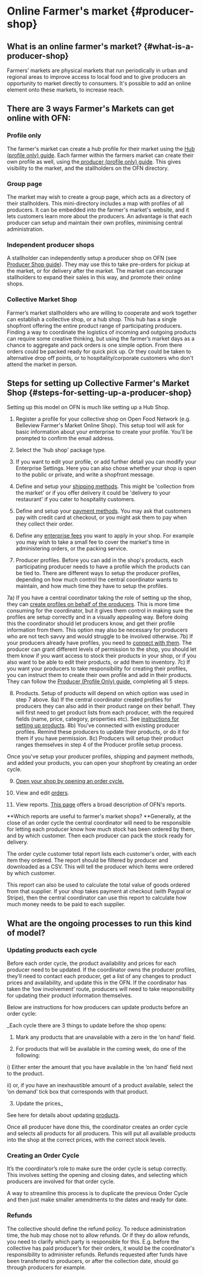 # Online Farmer's market {#producer-shop}

## What is an online farmer's market? {#what-is-a-producer-shop}

Farmers’ markets are physical markets that run periodically in urban and regional areas to improve access to local food and to give producers an opportunity to market directly to consumers. It's possible to add an online element onto these markets, to increase reach.

## There are 3 ways Farmer's Markets can get online with OFN:

### Profile only

The farmer's market can create a hub profile for their market using the [Hub (profile only) guide](/hub-profile-only.md). Each farmer within the farmers market can create their own profile as well, using the[ producer (profile only) guide](/producer-profile-only.md). This gives visibility to the market, and the stallholders on the OFN directory.

### Group page
The market may wish to create a group page, which acts as a directory of their stallholders. This mini-directory includes a map with profiles of all producers. It can be embedded into the farmer's market's website, and it lets customers learn more about the producers. An advantage is that each producer can setup and maintain their own profiles, minimising central administration.

### Independent producer shops
A stallholder can independently setup a producer shop on OFN (see [Producer Shop guide](/producer-set-up-guide.md)). They may use this to take pre-orders for pickup at the market, or for delivery after the market. The market can encourage stallholders to expand their sales in this way, and promote their online shops.

### Collective Market Shop
Farmer’s market stallholders who are willing to cooperate and work together can establish a collective shop, or a hub shop. This hub has a single shopfront offering the entire product range of participating producers. Finding a way to coordinate the logistics of incoming and outgoing products can require some creative thinking, but using the farmer’s market days as a chance to aggregate and pack orders is one simple option. From there orders could be packed ready for quick pick up. Or they could be taken to alternative drop off points, or to hospitality/corporate customers who don't attend the market in person.

## Steps for setting up Collective Farmer's Market Shop {#steps-for-setting-up-a-producer-shop}

Setting up this model on OFN is much like setting up a Hub Shop.

1) Register a profile for your collective shop on Open Food Network (e.g. Belleview Farmer's Market Online Shop). This setup tool will ask for basic information about your enterprise to create your profile. You'll be prompted to confirm the email address.

2) Select the 'hub shop' package type.

3) If you want to edit your profile, or add further detail you can modify your Enterprise Settings. Here you can also chose whether your shop is open to the public or private, and write a shopfront message.

4) Define and setup your [shipping methods](/shipping-methods.md). This might be 'collection from the market' or if you offer delivery it could be 'delivery to your restaurant' if you cater to hospitality customers.

5) Define and setup your [payment methods](/payment-methods.md). You may ask that customers pay with credit card at checkout, or you might ask them to pay when they collect their order.

6) Define any [enterprise fees](/enterprise-fees.md) you want to apply in your shop. For example you may wish to take a small fee to cover the market's time in administering orders, or the packing service.

7) Producer profiles. Before you can add in the shop's products, each participating producer needs to have a profile which the products can be tied to. There are different ways to setup the producer profiles, depending on how much control the central coordinator wants to maintain, and how much time they have to setup the profiles.


7a) If you have a central coordinator taking the role of setting up the shop, they can [create profiles on behalf of the producers](/create-or-connect-with-your-supplying-producers.md). This is more time consuming for the coordinator,  but it gives them control in making sure the profiles are setup correctly and in a visually appealing way. Before doing this the coordinator should let producers know, and get their profile information from them.  This option may also be necessary for producers who are not tech savvy and would struggle to be involved otherwise.
7b) If your producers already have profiles, you need to [connect with them](/create-or-connect-with-your-supplying-producers.md). The producer can grant different levels of permission to the shop, you should let them know if you want access to stock their products in your shop, or if you also want to be able to edit their products, or add them to inventory.
7c) If you want your producers to take responsibility for creating their profiles, you can instruct them to create their own profile and add in their products. They can follow the [Producer (Profile Only) guide,](/producer-profile-only.md) completing all 5 steps.

8) Products. Setup of products will depend on which option was used in step 7 above.
8a) If the central coordinator created profiles for producers they can also add in their product range on their behalf. They will first need to get product lists from each producer, with the required fields (name, price, category, properties etc). See [instructions for setting up products](/products.md).
8b) You've connected with existing producer profiles. Remind these producers to update their products, or do it for them if you have permission.
8c) Producers will setup their product ranges themselves in step 4 of the Producer profile setup process.

Once you've setup your producer profiles, shipping and payment methods, and added your products, you can open your shopfront by creating an order cycle.

9) [Open your shop by opening an order cycle.](/order-cycles.md)

10) View and edit [orders](/ordres.md).

11) View reports. [This page](/get-reports.md) offers a broad description of OFN's reports.

**Which reports are useful to farmer's market shops?
**Generally, at the close of an order cycle the central coordinator will need to be responsible for letting each producer know how much stock has been ordered by them, and by which customer. Then each producer can pack the stock ready for delivery.

The order cycle customer total report lists each customer's order, with each item they ordered. The report should be filtered by producer and downloaded as a CSV. This will tell the producer which items were ordered by which customer.

This report can also be used to calculate the total value of goods ordered from that supplier. If your shop takes payment at checkout (with Paypal or Stripe), then the central coordinator can use this report to calculate how much money needs to be paid to each supplier.

## What are the ongoing processes to run this kind of model?

### Updating products each cycle

Before each order cycle, the product availability and prices for each producer need to be updated. If the coordinator owns the producer profiles, they’ll need to contact each producer, get a list of any changes to product prices and availability, and update this in the OFN. If the coordinator has taken the ‘low involvement’ route, producers will need to take responsibility for updating their product information themselves.

Below are instructions for how producers can update products before an order cycle:

_Each cycle there are 3 things to update before the shop opens:

1) Mark any products that are unavailable with a zero in the ‘on hand’ field.

2) For products that will be available in the coming week, do one of the following:

i) Either enter the amount that you have available in the ‘on hand’ field next to the product.

ii) or, if you have an inexhaustible amount of a product available, select the ‘on demand’ tick box that corresponds with that product.

3) Update the prices_

See here for details about updating [products](/products.md).

Once all producer have done this, the coordinator creates an order cycle and selects all products for all  producers. This will put all available products into the shop at the correct prices, with the correct stock levels.

### Creating an Order Cycle
It’s the coordinator’s role to make sure the order cycle is setup correctly. This involves setting the opening and closing dates, and selecting which producers are involved for that order cycle.

A way to streamline this process is to duplicate the previous Order Cycle and then just make smaller amendments to the dates and ready for date.

### Refunds
The collective should define the refund policy. To reduce administration time, the hub may chose not to allow refunds. Or if they do allow refunds, you need to clarify which party is responsible for this. E.g. before the collective has paid producer’s for their orders, it would be the coordinator's responsibility to administer refunds. Refunds requested after funds have been transferred to producers, or after the collection date, should go through producers for example.



